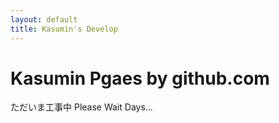 ```yaml
---
layout: default
title: Kasumin's Develop
---
```


# Kasumin Pgaes by github.com

ただいま工事中 Please Wait Days...
